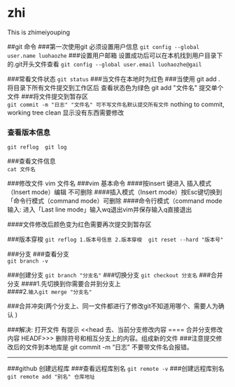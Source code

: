 # zhi
This is zhimeiyouping


##git 命令
###第一次使用git 必须设置用户信息
`git config --global user.name luohaozhe` 
###设置用户邮箱 设置成功后可以在本机找到用户目录下的.git开头文件查看
`git config --global user.email luohaozhe@gail `

###常看文件状态
`git status` 
###当文件在本地时为红色
###当使用 git add . 将目录下所有文件提交到工作区后 查看状态色为绿色   git add "文件名" 提交单个文件
###将文件提交到暂存区  
`git commit -m "日志" "文件名" 可不写文件名默认提交所有文件` 
nothing to commit, working tree clean  显示没有东西需要修改


### 查看版本信息  
`git reflog  git log`


###查看文件信息   
`cat 文件名`

###修改文件 vim 文件名
###vim 基本命令
####按insert 键进入   插入模式（Insert mode）编辑 不可删除
####插入模式（Insert mode）按Esc键切换到「命令行模式（command mode）可删除
####命令行模式（command mode 输入: 进入「Last line mode」输入wq退出vim并保存输入q直接退出

####文件修改后颜色变为红色需要再次提交到暂存区

###版本穿梭
`git reflog 1.版本号信息 2.版本穿梭  git reset --hard "版本号"` 


###分支
###查看分支  
`git branch -v` 

###创建分支
`git branch "分支名"`
###切换分支
`git checkout 分支名`
###合并分支
####1.先切换到你需要合并到分支上  
####2.`输入git merge "分支名"`

###合并冲突(两个分支上、同一文件都进行了修改git不知道用哪个、需要人为确认 )

###解决: 打开文件   有提示 <<head 去、当前分支修改内容 ====     合并分支修改内容   HEADF>>> 删除符号和相互分支上的内容。组成新的文件
###注意提交修改后的文件到本地库是 git commit -m “日志” 不要带文件名会报错。





***********************************************************************

###github 创建远程库
###查看远程库别名
`git remote -v`
###创建远程库别名
`git remote add "别名" 仓库地址`


